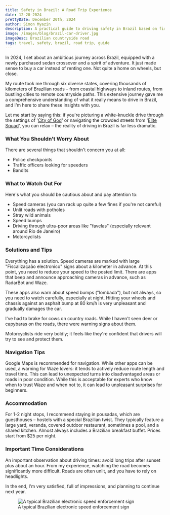 ```yaml
---
title: Safety in Brazil: A Road Trip Experience
date: 12-20-2024
prettyDate: December 20th, 2024
author: Simon Myazin
description: A practical guide to driving safety in Brazil based on first-hand experience
image: /images/blog/brazil-car-driver.jpg
imageDesc: Brazilian countryside road
tags: travel, safety, brazil, road trip, guide
---
```


In 2024, I set about an ambitious journey across Brazil, equipped with a newly purchased sedan crossover and a spirit of adventure. It just made sense to buy a car instead of renting one. Not quite a home on wheels, but close.

My route took me through six diverse states, covering thousands of kilometers of Brazilian roads – from coastal highways to inland routes, from bustling cities to remote countryside paths. This extensive journey gave me a comprehensive understanding of what it really means to drive in Brazil, and I'm here to share these insights with you.

Let me start by saying this: if you're picturing a white-knuckle drive through the settings of '[City of God](https://www.imdb.com/title/tt0317248/)' or navigating the crowded streets from '[Elite Squad](https://www.imdb.com/title/tt0861739/)', you can relax – the reality of driving in Brazil is far less dramatic.

### What You Shouldn't Worry About

There are several things that shouldn't concern you at all:
- Police checkpoints
- Traffic officers looking for speeders
- Bandits

### What to Watch Out For

Here's what you should be cautious about and pay attention to:
- Speed cameras (you can rack up quite a few fines if you're not careful)
- Unlit roads with potholes
- Stray wild animals
- Speed bumps
- Driving through ultra-poor areas like "favelas" (especially relevant around Rio de Janeiro)
- Motorcyclists

### Solutions and Tips

Everything has a solution. Speed cameras are marked with large "Fiscalizaçaão electronico" signs about a kilometer in advance. At this point, you need to reduce your speed to the posted limit. There are apps that beep and announce approaching cameras in advance, such as RadarBot and Waze.

These apps also warn about speed bumps ("lombada"), but not always, so you need to watch carefully, especially at night. Hitting your wheels and chassis against an asphalt bump at 80 km/h is very unpleasant and gradually damages the car.

I've had to brake for cows on country roads. While I haven't seen deer or capybaras on the roads, there were warning signs about them.

Motorcyclists ride very boldly; it feels like they're confident that drivers will try to see and protect them.

### Navigation Tips

Google Maps is recommended for navigation. While other apps can be used, a warning for Waze lovers: it tends to actively reduce route length and travel time. This can lead to unexpected turns into disadvantaged areas or roads in poor condition. While this is acceptable for experts who know when to trust Waze and when not to, it can lead to unpleasant surprises for beginners.

### Accommodation

For 1-2 night stops, I recommend staying in pousadas, which are guesthouses – hostels with a special Brazilian twist. They typically feature a large yard, veranda, covered outdoor restaurant, sometimes a pool, and a shared kitchen. Almost always includes a Brazilian breakfast buffet. Prices start from $25 per night.

### Important Time Considerations

An important observation about driving times: avoid long trips after sunset plus about an hour. From my experience, watching the road becomes significantly more difficult. Roads are often unlit, and you have to rely on headlights.

In the end, I'm very satisfied, full of impressions, and planning to continue next year.

<figure>
<img src="/images/blog/brazil-fiscalizacao.jpg" alt="A typical Brazilian electronic speed enforcement sign">
<figcaption>A typical Brazilian electronic speed enforcement sign</figcaption>
</figure>